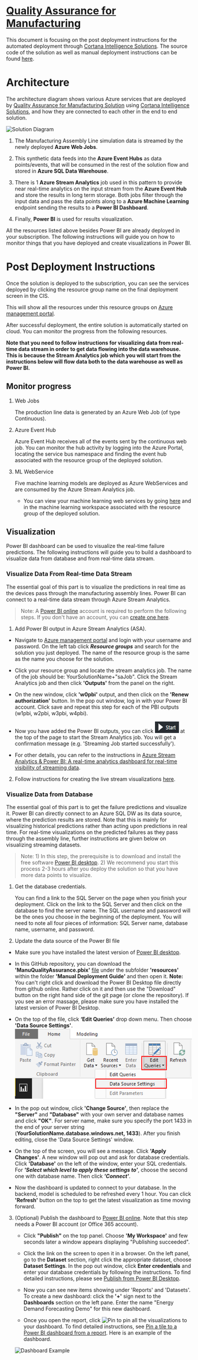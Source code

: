 # [Quality Assurance for Manufacturing](https://go.microsoft.com/fwlink/?linkid=831187)

This document is focusing on the post deployment instructions for the automated deployment through [Cortana Intelligence Solutions](https://gallery.cortanaintelligence.com/solutions). The source code of the solution as well as manual deployment instructions can be found [here](https://github.com/Azure/cortana-intelligence-quality-assurance-manufacturing/tree/master/Manual%20Deployment%20Guide).

# Architecture
The architecture diagram shows various Azure services that are deployed by [Quality Assurance for Manufacturing Solution](https://cloud.githubusercontent.com/assets/16708375/20932195/acb87330-bbcb-11e6-8a89-27d8b6e17bdf.png) using [Cortana Intelligence Solutions](https://gallery.cortanaintelligence.com/solutions), and how they are connected to each other in the end to end solution.

![Solution Diagram](https://cloud.githubusercontent.com/assets/16708375/20932195/acb87330-bbcb-11e6-8a89-27d8b6e17bdf.png)


1.	The Manufacturing Assembly Line simulation data is streamed by the newly deployed **Azure Web Jobs**. 

2.	This synthetic data feeds into the **Azure Event Hubs** as data points/events, that will be consumed in the rest of the solution flow and stored in **Azure SQL Data Warehouse**.

3.	There is 1 **Azure Stream Analytics** job used in this pattern to provide near real-time analytics on the input stream from the **Azure Event Hub** and store the results in long term storage. Both jobs filter through the input data and pass the data points along to a **Azure Machine Learning** endpoint sending the results to a **Power BI Dashboard**.

4.	Finally, **Power BI** is used for results visualization.
</Guide>

All the resources listed above besides Power BI are already deployed in your subscription. The following instructions will guide you on how to monitor things that you have deployed and create visualizations in Power BI.

# Post Deployment Instructions
Once the solution is deployed to the subscription, you can see the services deployed by clicking the resource group name on the final deployment screen in the CIS.

This will show all the resources under this resource groups on [Azure management portal](https://portal.azure.com/).

After successful deployment, the entire solution is automatically started on cloud. You can monitor the progress from the following resources. 

**Note that you need to follow instructions for visualizing data from real-time data stream in order to get data flowing into the data warehouse. This is because the Stream Analytics job which you will start from the instructions below will flow data both to the data warehouse as well as Power BI.**

## **Monitor progress**

1. Web Jobs
	
	The production line data is generated by an Azure Web Job (of type Continuous).
		
2. Azure Event Hub
	    
    Azure Event Hub receives all of the events sent by the continuous web job. You can monitor the hub activity by logging into the Azure Portal, locating the service bus namespace and finding 
	the event hub associated with the resource group of the deployed solution.
	
3. ML WebService
	
    Five machine learning models are deployed as Azure WebServices and are consumed by the Azure Stream Analytics job.
	
	* You can view your machine learning web services by going [here](https://studio.azureml.net) and in the machine learning workspace associated with the resource group of the deployed solution.
	

## **Visualization**
Power BI dashboard can be used to visualize the real-time failure predictions. The following instructions will guide you to build a dashboard to visualize data from database and from real-time data stream.

### Visualize Data From Real-time Data Stream

The essential goal of this part is to visualize the predictions in real time as the devices pass through the manufacturing assembly lines. Power BI can connect to a real-time data stream through Azure Stream Analytics.

> Note: A [Power BI online](http://www.powerbi.com/) account is required to perform the following steps. If you don't have an account, you can [create one here](https://powerbi.microsoft.com/pricing).

1.  Add Power BI output in Azure Stream Analytics (ASA).

  - Navigate to [Azure management portal](https://portal.azure.com) and login with your username and password. On the left tab click ***Resource groups*** and search for the solution you just deployed. The name of the resource group is the same as the name you choose for the solution.

  - Click your resource group and locate the stream analytics job. The name of the job should be: YourSolutionName+"saJob". Click the Stream Analytics job and then click **'Outputs'** from the panel on the right.

  - On the new window, click **'w0pbi'** output, and then click on the **'Renew authorization'** button. In the pop out window, log in with your Power BI account. Click save and repeat this step for each of the PBI outputs (w1pbi, w2pbi, w3pbi, w4pbi).

  - Now you have added the Power BI outputs, you can click ![Start](Figures/PowerBI-2.png) at the top of the page to start the Stream Analytics job. You will get a confirmation message (e.g. 'Streaming Job started successfully').

  - For other details, you can refer to the instructions in [Azure Stream Analytics & Power BI: A real-time analytics dashboard for real-time visibility of streaming data](https://azure.microsoft.com/en-us/documentation/articles/stream-analytics-power-bi-dashboard/).

2. Follow instructions for creating the live stream visualizations [here](https://github.com/Azure/cortana-intelligence-quality-assurance-manufacturing/tree/master/Manual%20Deployment%20Guide#configure-a-power-bi-dashboard).


### Visualize Data from Database

The essential goal of this part is to get the failure predictions and visualize it. Power BI can directly connect to an Azure SQL DW as its data source, where the prediction results are stored. Note that this is mainly for visualizing historical predictions rather than acting upon predictions in real time. For real-time visualizations on the predicted failures as they pass through the assembly line, further instructions are given below on visualizing streaming datasets.

> Note:  1) In this step, the prerequisite is to download and install the free software [Power BI desktop](https://powerbi.microsoft.com/desktop). 2) We recommend you start this process 2-3 hours after you deploy the solution so that you have more data points to visualize.

1.  Get the database credentials.

    You can find a link to the SQL Server on the page when you finish your deployment. Click on the link to the SQL Server and then click on the database to find the server name. The SQL username and password will be the ones you choose in the beginning of the deployment. You will need to note all four pieces of information: SQL Server name, database name, username, and password.

2.	Update the data source of the Power BI file
  -  Make sure you have installed the latest version of [Power BI desktop](https://powerbi.microsoft.com/desktop).

  -	In this GitHub repository, you can download the **'ManuQualityAssurance.pbix'** [file](https://github.com/Azure/cortana-intelligence-quality-assurance-manufacturing/blob/master/Manual%20Deployment%20Guide/resources/ManuQualityAssurance.pbix) under the subfolder **'resources'** within the folder **'Manual Deployment Guide'** and then open it. **Note:** You can't right click and download the Power BI Desktop file directly from github online. Rather click on it and then use the "Download" button on the right hand side of the git page (or clone the repository). If you see an error massage, please make sure you have installed the latest version of Power BI Desktop.

  - On the top of the file, click **‘Edit Queries’** drop down menu. Then choose **'Data Source Settings'**.
  ![](Figures/PowerBI-7.png)

  - In the pop out window, click **'Change Source'**, then replace the **"Server"** and **"Database"** with your own server and database names and click **"OK"**. For server name, make sure you specify the port 1433 in the end of your server string
  (**YourSolutionName.database.windows.net, 1433**). After you finish editing, close the 'Data Source Settings' window.

  - On the top of the screen, you will see a message. Click **'Apply Changes'**. A new window will pop out and ask for database credentials. Click **'Database'** on the left of the window, enter your SQL credentials. For ***'Select which level to apply these settings to'***, choose the second one with database name. Then click ***'Connect'***.

  - Now the dashboard is updated to connect to your database. In the backend, model is scheduled to be refreshed every 1 hour. You can click **'Refresh'** button on the top to get the latest visualization as time moving forward.

3. (Optional) Publish the dashboard to [Power BI online](http://www.powerbi.com/).
    Note that this step needs a Power BI account (or Office 365 account).

      - Click **"Publish"** on the top panel. Choose **'My Workspace'** and few seconds later a window appears displaying "Publishing succeeded".

      - Click the link on the screen to open it in a browser. On the left panel, go to the **Dataset** section, right click the appropriate dataset, choose **Dataset Settings**. In the pop out window, click **Enter credentials** and enter your database credentials by following the instructions. To find detailed instructions, please see [Publish from Power BI Desktop](https://support.powerbi.com/knowledgebase/articles/461278-publish-from-power-bi-desktop).

      - Now you can see new items showing under 'Reports' and 'Datasets'. To create a new dashboard: click the **'+'** sign next to the
        **Dashboards** section on the left pane. Enter the name "Energy Demand Forecasting Demo" for this new dashboard.

      - Once you open the report, click   ![Pin](https://github.com/Azure/cortana-intelligence-quality-assurance-manufacturing/blob/master/Automated%20Deployment%20Guide/Figures/PowerBI-4.png?raw=true) to pin all the
		visualizations to your dashboard. To find detailed instructions, see [Pin a tile to a Power BI dashboard from a report](https://support.powerbi.com/knowledgebase/articles/430323-pin-a-tile-to-a-power-bi-dashboard-from-a-report). Here is an example of the dashboard.

      ![Dashboard Example](https://cloud.githubusercontent.com/assets/9042064/20732304/23c67ee2-b65c-11e6-969a-0a8f81bf5963.PNG)
